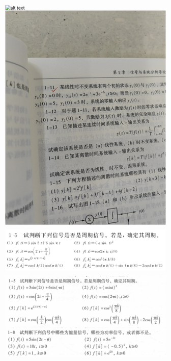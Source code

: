 <!--
 * @Author: 小叶同学
 * @Date: 2024-03-06 22:39:57
 * @LastEditors: Please set LastEditors
 * @LastEditTime: 2024-03-13 19:38:37
 * @Description: 请填写简介
-->
![alt text](IMG_20240305_202125.jpg) ![alt text](IMG_20240305_202138.jpg)

![alt text](image.png)

![alt text](image-1.png)
![alt text](image-2.png)


